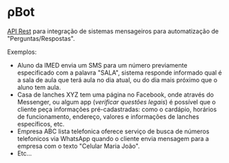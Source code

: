 # &rho;Bot
[API Rest](http://nicolasbouvie.github.io/doc/pbot/) para integração de sistemas mensageiros para automatização de "Perguntas/Respostas". 

Exemplos:

* Aluno da IMED envia um SMS para um número previamente especificado com a palavra "SALA", sistema responde informado qual é a sala de aula que terá aula no dia atual, ou do dia mais próximo que o aluno tem aula.
* Casa de lanches XYZ tem uma página no Facebook, onde através do Messenger, ou algum app (*verificar questões legais*) é possível que o cliente peça informações pré-cadastradas: como o cardápio, horários de funcionamento, endereço, valores e informações de lanches específicos, etc.
* Empresa ABC lista telefonica oferece serviço de busca de números telefonicos via WhatsApp quando o cliente envia mensagem para a empresa com o texto "Celular Maria João".
* Etc...
